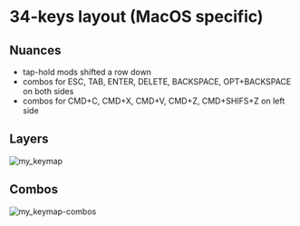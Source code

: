 # 34-keys layout (MacOS specific)

## Nuances
* tap-hold mods shifted a row down
* combos for ESC, TAB, ENTER, DELETE, BACKSPACE, OPT+BACKSPACE on both sides
* combos for CMD+C, CMD+X, CMD+V, CMD+Z, CMD+SHIFS+Z on left side

## Layers
![my_keymap](https://github.com/user-attachments/assets/7c010c35-8bc6-4bbd-b1b4-a3b719b09a9e)

## Combos
![my_keymap-combos](https://github.com/user-attachments/assets/e0ae68f6-c44e-4af4-b899-9fd88501225a)
